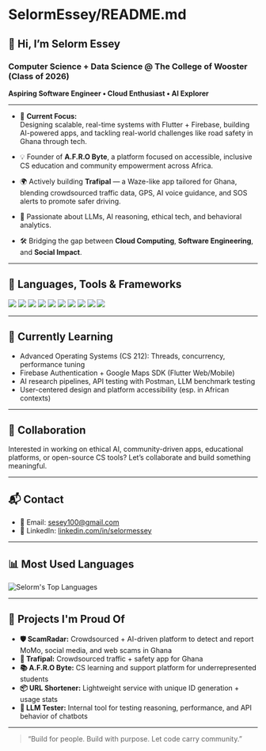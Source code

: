 # SelormEssey/README.md

## 👋 Hi, I’m Selorm Essey

### Computer Science + Data Science @ The College of Wooster (Class of 2026)  
**Aspiring Software Engineer • Cloud Enthusiast • AI Explorer**

---

- 🔭 **Current Focus:**  
  Designing scalable, real-time systems with Flutter + Firebase, building AI-powered apps, and tackling real-world challenges like road safety in Ghana through tech.
  
- 💡 Founder of **A.F.R.O Byte**, a platform focused on accessible, inclusive CS education and community empowerment across Africa.

- 🌍 Actively building **Trafipal** — a Waze-like app tailored for Ghana, blending crowdsourced traffic data, GPS, AI voice guidance, and SOS alerts to promote safer driving.

- 🧠 Passionate about LLMs, AI reasoning, ethical tech, and behavioral analytics.

- 🛠️ Bridging the gap between **Cloud Computing**, **Software Engineering**, and **Social Impact**.

---

## 🧰 Languages, Tools & Frameworks

<p align="left">
  <img src="https://img.shields.io/badge/Python-3776AB?style=flat&logo=python&logoColor=white"/>
  <img src="https://img.shields.io/badge/Dart-0175C2?style=flat&logo=dart&logoColor=white"/>
  <img src="https://img.shields.io/badge/Flutter-02569B?style=flat&logo=flutter&logoColor=white"/>
  <img src="https://img.shields.io/badge/Firebase-FFCA28?style=flat&logo=firebase&logoColor=black"/>
  <img src="https://img.shields.io/badge/Java-007396?style=flat&logo=java&logoColor=white"/>
  <img src="https://img.shields.io/badge/C++-00599C?style=flat&logo=c%2B%2B&logoColor=white"/>
  <img src="https://img.shields.io/badge/MySQL-4479A1?style=flat&logo=mysql&logoColor=white"/>
  <img src="https://img.shields.io/badge/JavaScript-F7DF1E?style=flat&logo=javascript&logoColor=black"/>
  <img src="https://img.shields.io/badge/R-276DC3?style=flat&logo=r&logoColor=white"/>
  <img src="https://img.shields.io/badge/Git-F05032?style=flat&logo=git&logoColor=white"/>
</p>

---

## 🌱 Currently Learning

- Advanced Operating Systems (CS 212): Threads, concurrency, performance tuning  
- Firebase Authentication + Google Maps SDK (Flutter Web/Mobile)  
- AI research pipelines, API testing with Postman, LLM benchmark testing  
- User-centered design and platform accessibility (esp. in African contexts)

---

## 💞️ Collaboration

Interested in working on ethical AI, community-driven apps, educational platforms, or open-source CS tools? Let’s collaborate and build something meaningful.

---

## 📬 Contact

- 📧 Email: [sesey100@gmail.com](mailto:sesey100@gmail.com)  
- 💼 LinkedIn: [linkedin.com/in/selormessey](https://linkedin.com/in/selormessey)

---

## 📊 Most Used Languages

![Selorm's Top Languages](https://github-readme-stats.vercel.app/api/top-langs/?username=SelormEssey&layout=compact&theme=tokyonight&langs_count=7)

---

## 🧪 Projects I'm Proud Of
- **🛡️ ScamRadar:** Crowdsourced + AI-driven platform to detect and report MoMo, social media, and web scams in Ghana
- **🔗 Trafipal:** Crowdsourced traffic + safety app for Ghana  
- **📚 A.F.R.O Byte:** CS learning and support platform for underrepresented students  
- **📦 URL Shortener:** Lightweight service with unique ID generation + usage stats  
- **🤖 LLM Tester:** Internal tool for testing reasoning, performance, and API behavior of chatbots

---

> “Build for people. Build with purpose. Let code carry community.”
